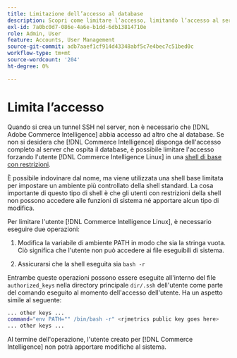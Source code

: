 ```yaml
---
title: Limitazione dell’accesso al database
description: Scopri come limitare l’accesso, limitando l’accesso al server che ospita il database.
exl-id: 7a0bc0d7-086e-4a6e-b1dd-6db13814710e
role: Admin, User
feature: Accounts, User Management
source-git-commit: adb7aaef1cf914d43348abf5c7e4bec7c51bed0c
workflow-type: tm+mt
source-wordcount: '204'
ht-degree: 0%

---
```


# Limita l’accesso

Quando si crea un tunnel SSH nel server, non è necessario che [!DNL Adobe Commerce Intelligence] abbia accesso ad altro che al database. Se non si desidera che [!DNL Commerce Intelligence] disponga dell&#39;accesso completo al server che ospita il database, è possibile limitare l&#39;accesso forzando l&#39;utente [!DNL Commerce Intelligence Linux] in una [shell di base con restrizioni](https://www.gnu.org/software/bash/manual/html_node/The-Restricted-Shell.html).

È possibile indovinare dal nome, ma viene utilizzata una shell base limitata per impostare un ambiente più controllato della shell standard. La cosa importante di questo tipo di shell è che gli utenti con restrizioni della shell non possono accedere alle funzioni di sistema né apportare alcun tipo di modifica.

Per limitare l&#39;utente [!DNL Commerce Intelligence Linux], è necessario eseguire due operazioni:

1. Modifica la variabile di ambiente PATH in modo che sia la stringa vuota. Ciò significa che l&#39;utente non può accedere ai file eseguibili di sistema.

1. Assicurarsi che la shell eseguita sia `bash -r`

Entrambe queste operazioni possono essere eseguite all&#39;interno del file `authorized_keys` nella directory principale `dir/.ssh` dell&#39;utente come parte del comando eseguito al momento dell&#39;accesso dell&#39;utente. Ha un aspetto simile al seguente:

```bash
... other keys ...
command="env PATH="" /bin/bash -r" <rjmetrics public key goes here>
... other keys ...
```

Al termine dell&#39;operazione, l&#39;utente creato per [!DNL Commerce Intelligence] non potrà apportare modifiche al sistema.
